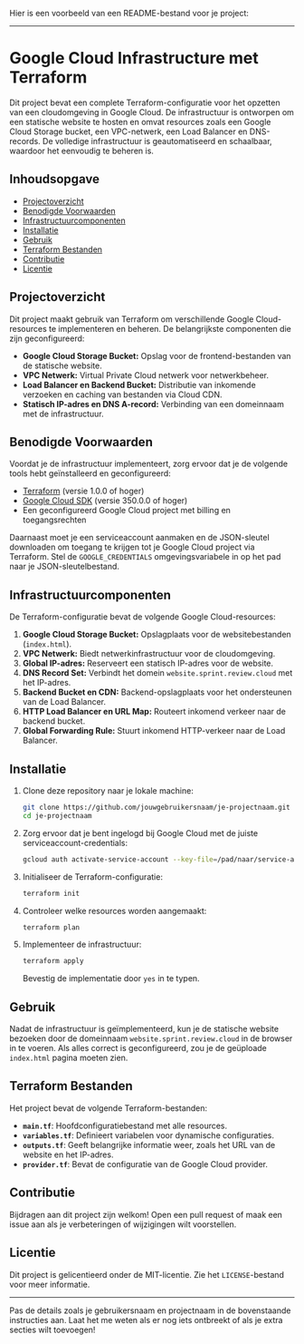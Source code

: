 Hier is een voorbeeld van een README-bestand voor je project:

---

# Google Cloud Infrastructure met Terraform

Dit project bevat een complete Terraform-configuratie voor het opzetten van een cloudomgeving in Google Cloud. De infrastructuur is ontworpen om een statische website te hosten en omvat resources zoals een Google Cloud Storage bucket, een VPC-netwerk, een Load Balancer en DNS-records. De volledige infrastructuur is geautomatiseerd en schaalbaar, waardoor het eenvoudig te beheren is.

## Inhoudsopgave
- [Projectoverzicht](#projectoverzicht)
- [Benodigde Voorwaarden](#benodigde-voorwaarden)
- [Infrastructuurcomponenten](#infrastructuurcomponenten)
- [Installatie](#installatie)
- [Gebruik](#gebruik)
- [Terraform Bestanden](#terraform-bestanden)
- [Contributie](#contributie)
- [Licentie](#licentie)

## Projectoverzicht
Dit project maakt gebruik van Terraform om verschillende Google Cloud-resources te implementeren en beheren. De belangrijkste componenten die zijn geconfigureerd:
- **Google Cloud Storage Bucket:** Opslag voor de frontend-bestanden van de statische website.
- **VPC Netwerk:** Virtual Private Cloud netwerk voor netwerkbeheer.
- **Load Balancer en Backend Bucket:** Distributie van inkomende verzoeken en caching van bestanden via Cloud CDN.
- **Statisch IP-adres en DNS A-record:** Verbinding van een domeinnaam met de infrastructuur.

## Benodigde Voorwaarden
Voordat je de infrastructuur implementeert, zorg ervoor dat je de volgende tools hebt geïnstalleerd en geconfigureerd:
- [Terraform](https://www.terraform.io/downloads.html) (versie 1.0.0 of hoger)
- [Google Cloud SDK](https://cloud.google.com/sdk) (versie 350.0.0 of hoger)
- Een geconfigureerd Google Cloud project met billing en toegangsrechten

Daarnaast moet je een serviceaccount aanmaken en de JSON-sleutel downloaden om toegang te krijgen tot je Google Cloud project via Terraform. Stel de `GOOGLE_CREDENTIALS` omgevingsvariabele in op het pad naar je JSON-sleutelbestand.

## Infrastructuurcomponenten
De Terraform-configuratie bevat de volgende Google Cloud-resources:
1. **Google Cloud Storage Bucket:** Opslagplaats voor de websitebestanden (`index.html`).
2. **VPC Netwerk:** Biedt netwerkinfrastructuur voor de cloudomgeving.
3. **Global IP-adres:** Reserveert een statisch IP-adres voor de website.
4. **DNS Record Set:** Verbindt het domein `website.sprint.review.cloud` met het IP-adres.
5. **Backend Bucket en CDN:** Backend-opslagplaats voor het ondersteunen van de Load Balancer.
6. **HTTP Load Balancer en URL Map:** Routeert inkomend verkeer naar de backend bucket.
7. **Global Forwarding Rule:** Stuurt inkomend HTTP-verkeer naar de Load Balancer.

## Installatie
1. Clone deze repository naar je lokale machine:
   ```bash
   git clone https://github.com/jouwgebruikersnaam/je-projectnaam.git
   cd je-projectnaam
   ```

2. Zorg ervoor dat je bent ingelogd bij Google Cloud met de juiste serviceaccount-credentials:
   ```bash
   gcloud auth activate-service-account --key-file=/pad/naar/service-account.json
   ```

3. Initialiseer de Terraform-configuratie:
   ```bash
   terraform init
   ```

4. Controleer welke resources worden aangemaakt:
   ```bash
   terraform plan
   ```

5. Implementeer de infrastructuur:
   ```bash
   terraform apply
   ```
   Bevestig de implementatie door `yes` in te typen.

## Gebruik
Nadat de infrastructuur is geïmplementeerd, kun je de statische website bezoeken door de domeinnaam `website.sprint.review.cloud` in de browser in te voeren. Als alles correct is geconfigureerd, zou je de geüploade `index.html` pagina moeten zien.

## Terraform Bestanden
Het project bevat de volgende Terraform-bestanden:
- **`main.tf`**: Hoofdconfiguratiebestand met alle resources.
- **`variables.tf`**: Definieert variabelen voor dynamische configuraties.
- **`outputs.tf`**: Geeft belangrijke informatie weer, zoals het URL van de website en het IP-adres.
- **`provider.tf`**: Bevat de configuratie van de Google Cloud provider.

## Contributie
Bijdragen aan dit project zijn welkom! Open een pull request of maak een issue aan als je verbeteringen of wijzigingen wilt voorstellen.

## Licentie
Dit project is gelicentieerd onder de MIT-licentie. Zie het `LICENSE`-bestand voor meer informatie.

---

Pas de details zoals je gebruikersnaam en projectnaam in de bovenstaande instructies aan. Laat het me weten als er nog iets ontbreekt of als je extra secties wilt toevoegen!
